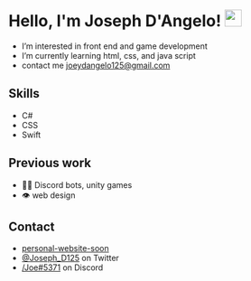 # Hello, I'm Joseph D'Angelo! <img src="https://raw.githubusercontent.com/MartinHeinz/MartinHeinz/master/wave.gif" width="30px">

- I’m interested in front end and game development
- I’m currently learning html, css, and java script
- contact me joeydangelo125@gmail.com

## Skills
- C#
- CSS
- Swift

## Previous work
- 👨‍💻 Discord bots, unity games
- 👁️ web design

## Contact
- [personal-website-soon](#)
- [@Joseph_D125](https://twitter.com/Joseph_D125) on Twitter
- [/Joe#5371](#) on Discord

<!-- https://discord.gg/K4g3vT7fnw

